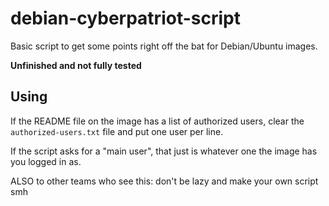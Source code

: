 # debian-cyberpatriot-script
Basic script to get some points right off the bat for Debian/Ubuntu images.

**Unfinished and not fully tested**

## Using
If the README file on the image has a list of authorized users, clear the `authorized-users.txt` file and put one user per line.

If the script asks for a "main user", that just is whatever one the image has you logged in as.

ALSO to other teams who see this: don't be lazy and make your own script smh
